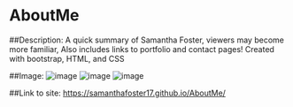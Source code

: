 # AboutMe
##Description:
A quick summary of Samantha Foster, viewers may become more familiar, Also includes links to portfolio and contact pages!
Created with bootstrap, HTML, and CSS

##Image:
![image](https://user-images.githubusercontent.com/68489432/96321876-fa3a0a80-0fe4-11eb-9245-fec9e40d527a.png)
![image](https://user-images.githubusercontent.com/68489432/96344680-411d1400-1068-11eb-965a-b803110f1dde.png)
![image](https://user-images.githubusercontent.com/68489432/96344971-56923e00-1068-11eb-9bae-d5a7b1c2f640.png)

##Link to site:
https://samanthafoster17.github.io/AboutMe/
